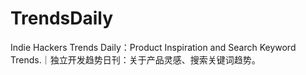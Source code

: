 # TrendsDaily
Indie Hackers Trends Daily：Product Inspiration and Search Keyword Trends.｜独立开发趋势日刊：关于产品灵感、搜索关键词趋势。
